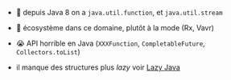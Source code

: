 
* 🌾 depuis Java 8 on a `java.util.function`, et `java.util.stream`
* 👗 écosystème dans ce domaine, plutôt à la mode (Rx, Vavr)


* 😭 API horrible en Java (`XXXFunction`, `CompletableFuture`, `Collectors.toList`)
* il manque des structures plus _lazy_ voir [Lazy Java](https://www.youtube.com/watch?v=OYUxYrgyU7M)